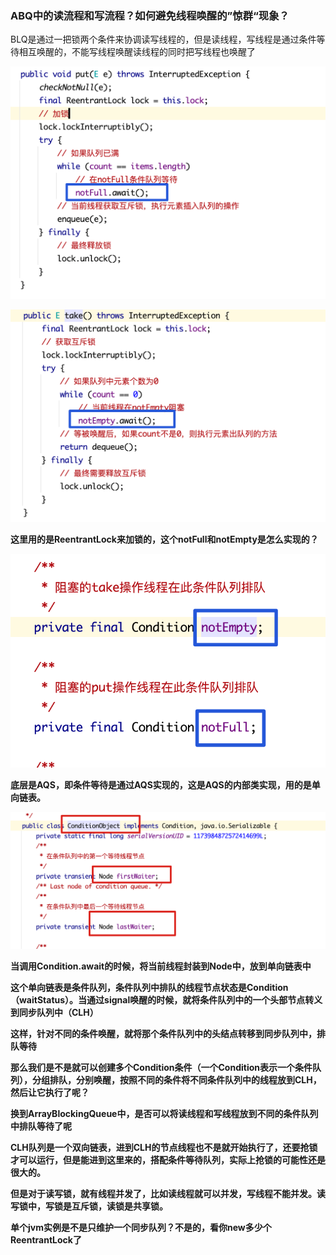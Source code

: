 ### ABQ中的读流程和写流程？如何避免线程唤醒的”惊群“现象？



BLQ是通过一把锁两个条件来协调读写线程的，但是读线程，写线程是通过条件等待相互唤醒的，不能写线程唤醒读线程的同时把写线程也唤醒了

![image-20210902221326322](images/image-20210902221326322.png)

![image-20210902221337512](images/image-20210902221337512.png)



**这里用的是ReentrantLock来加锁的，这个notFull和notEmpty是怎么实现的？**

![image-20210902221359515](images/image-20210902221359515.png)

**底层是AQS，即条件等待是通过AQS实现的，这是AQS的内部类实现，用的是单向链表。**

![image-20210902221505187](images/image-20210902221505187.png)

**当调用Condition.await的时候，将当前线程封装到Node中，放到单向链表中**



**这个单向链表是条件队列，条件队列中排队的线程节点状态是Condition（waitStatus）。当通过signal唤醒的时候，就将条件队列中的一个头部节点转义到同步队列中（CLH）**



**这样，针对不同的条件唤醒，就将那个条件队列中的头结点转移到同步队列中，排队等待**



**那么我们是不是就可以创建多个Condition条件（一个Condition表示一个条件队列），分组排队，分别唤醒，按照不同的条件将不同条件队列中的线程放到CLH，然后让它执行了呢？**



**换到ArrayBlockingQueue中，是否可以将读线程和写线程放到不同的条件队列中排队等待了呢**



**CLH队列是一个双向链表，进到CLH的节点线程也不是就开始执行了，还要抢锁才可以运行，但是能进到这里来的，搭配条件等待队列，实际上抢锁的可能性还是很大的。**



**但是对于读写锁，就有线程并发了，比如读线程就可以并发，写线程不能并发。读写锁中，写锁是互斥锁，读锁是共享锁。**



**单个jvm实例是不是只维护一个同步队列？不是的，看你new多少个ReentrantLock了**